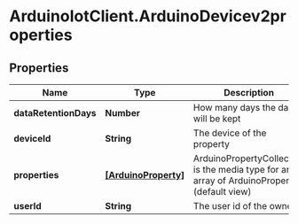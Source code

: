 # ArduinoIotClient.ArduinoDevicev2properties

## Properties

Name | Type | Description | Notes
------------ | ------------- | ------------- | -------------
**dataRetentionDays** | **Number** | How many days the data will be kept | 
**deviceId** | **String** | The device of the property | 
**properties** | [**[ArduinoProperty]**](ArduinoProperty.md) | ArduinoPropertyCollection is the media type for an array of ArduinoProperty (default view) | 
**userId** | **String** | The user id of the owner | 


